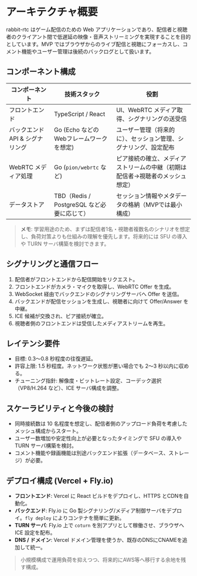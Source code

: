 # アーキテクチャ概要

rabbit-rtc はゲーム配信のための Web アプリケーションであり、配信者と視聴者のクライアント間で低遅延の映像・音声ストリーミングを実現することを目的としています。MVP ではブラウザからのライブ配信と視聴にフォーカスし、コメント機能やユーザー管理は後続のバックログとして扱います。

## コンポーネント構成

| コンポーネント | 技術スタック | 役割 |
| --- | --- | --- |
| フロントエンド | TypeScript / React | UI、WebRTC メディア取得、シグナリングの送受信 |
| バックエンド API & シグナリング | Go (Echo などのWebフレームワークを想定) | ユーザー管理（将来的に）、セッション管理、シグナリング、設定配布 |
| WebRTC メディア処理 | Go (`pion/webrtc` など) | ピア接続の確立、メディアストリームの中継（初期は配信者→視聴者のメッシュ想定） |
| データストア | TBD（Redis / PostgreSQL など必要に応じて） | セッション情報やメタデータの格納（MVPでは最小構成） |

> **メモ**: 学習用途のため、まずは配信者1名・視聴者複数名のシナリオを想定し、負荷対策よりも仕組みの理解を優先します。将来的には SFU の導入や TURN サーバ構築を検討できます。

## シグナリングと通信フロー
1. 配信者がフロントエンドから配信開始をリクエスト。
2. フロントエンドがカメラ・マイクを取得し、WebRTC Offer を生成。
3. WebSocket 経由でバックエンドのシグナリングサーバへ Offer を送信。
4. バックエンドが配信セッションを生成し、視聴者に向けて Offer/Answer を中継。
5. ICE 候補が交換され、ピア接続が確立。
6. 視聴者側のフロントエンドは受信したメディアストリームを再生。

## レイテンシ要件
- 目標: 0.3〜0.8 秒程度の往復遅延。
- 許容上限: 1.5 秒程度。ネットワーク状態が悪い場合でも 2〜3 秒以内に収める。
- チューニング指針: 解像度・ビットレート設定、コーデック選択（VP8/H.264 など）、ICE サーバ構成を調整。

## スケーラビリティと今後の検討
- 同時接続数は 10 名程度を想定し、配信者側のアップロード負荷を考慮したメッシュ構成からスタート。
- ユーザー数増加や安定性向上が必要となったタイミングで SFU の導入や TURN サーバ構築を検討。
- コメント機能や録画機能は別途バックエンド拡張（データベース、ストレージ）が必要。

## デプロイ構成 (Vercel + Fly.io)

- **フロントエンド**: Vercel に React ビルドをデプロイし、HTTPS とCDNを自動化。
- **バックエンド**: Fly.io に Go 製シグナリング/メディア制御サーバをデプロイ。`fly deploy` によりコンテナを簡単に更新。
- **TURN サーバ**: Fly.io 上で `coturn` を別アプリとして稼働させ、ブラウザへ ICE 設定を配布。
- **DNS / ドメイン**: Vercel ドメイン管理を使うか、既存のDNSにCNAMEを追加して統一。

> 小規模構成で運用負荷を抑えつつ、将来的にAWS等へ移行する余地を残す構成。
